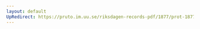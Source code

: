 ```yaml
---
layout: default
UpRedirect: https://pruto.im.uu.se/riksdagen-records-pdf/1877/prot-1877--fk--031.pdf
---
```

